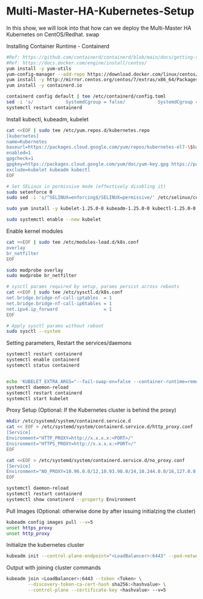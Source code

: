 # Multi-Master-HA-Kubernetes-Setup
In this show, we will look into that how can we deploy the Multi-Master HA Kubernetes on CentOS/Redhat. 
swap

Installing Container Runtime - Containerd
```bash   
#Ref: https://github.com/containerd/containerd/blob/main/docs/getting-started.md - centos section
#Ref: https://docs.docker.com/engine/install/centos/
yum install -y yum-utils
yum-config-manager --add-repo https://download.docker.com/linux/centos/docker-ce.repo
yum install -y http://mirror.centos.org/centos/7/extras/x86_64/Packages/container-selinux-2.107-3.el7.noarch.rpm
yum install -y containerd.io
```
```bash   
containerd config default | tee /etc/containerd/config.toml
sed -i 's/            SystemdCgroup = false/            SystemdCgroup = true/' /etc/containerd/config.toml
systemctl restart containerd
```

Install kubectl, kubeadm, kubelet
```bash
cat <<EOF | sudo tee /etc/yum.repos.d/kubernetes.repo
[kubernetes]
name=Kubernetes
baseurl=https://packages.cloud.google.com/yum/repos/kubernetes-el7-\$basearch
enabled=1
gpgcheck=1
gpgkey=https://packages.cloud.google.com/yum/doc/yum-key.gpg https://packages.cloud.google.com/yum/doc/rpm-package-key.gpg
exclude=kubelet kubeadm kubectl
EOF
```

```bash
# Set SELinux in permissive mode (effectively disabling it)
sudo setenforce 0
sudo sed -i 's/^SELINUX=enforcing$/SELINUX=permissive/' /etc/selinux/config

sudo yum install -y kubelet-1.25.0-0 kubeadm-1.25.0-0 kubectl-1.25.0-0 --disableexcludes=kubernetes

sudo systemctl enable --now kubelet
```

Enable kernel modules
```bash
cat <<EOF | sudo tee /etc/modules-load.d/k8s.conf
overlay
br_netfilter
EOF

sudo modprobe overlay
sudo modprobe br_netfilter

# sysctl params required by setup, params persist across reboots
cat <<EOF | sudo tee /etc/sysctl.d/k8s.conf
net.bridge.bridge-nf-call-iptables  = 1
net.bridge.bridge-nf-call-ip6tables = 1
net.ipv4.ip_forward                 = 1
EOF

# Apply sysctl params without reboot
sudo sysctl --system
```

Setting parameters, Restart the services/daemons
```bash
systemctl restart containerd
systemctl enable containerd
systemctl status containerd


echo 'KUBELET_EXTRA_ARGS="--fail-swap-on=false --container-runtime=remote --container-runtime-endpoint=/run/containerd/containerd.sock"' > /etc/sysconfig/kubelet
systemctl daemon-reload
systemctl restart containerd
systemctl start kubelet
```

Proxy Setup (Optional: If the Kubernetes cluster is behind the proxy)
```bash
mkdir /etc/systemd/system/containerd.service.d
cat << EOF > /etc/systemd/system/containerd.service.d/http_proxy.conf
[Service]
Environment="HTTP_PROXY=http://x.x.x.x:<PORT>/"
Environment="HTTPS_PROXY=http://x.x.x.x:<PORT>/"
EOF

cat <<EOF > /etc/systemd/system/containerd.service.d/no_proxy.conf
[Service]
Environment="NO_PROXY=10.96.0.0/12,10.93.98.0/24,10.244.0.0/16,127.0.0.1"
EOF

systemctl daemon-reload
systemctl restart containerd
systemctl show conatinerd --property Environment
```

Pull Images (Optional: otherwise done by after issuing initialzing the cluster)
```bash
kubeadm config images pull --v=5
unset https_proxy
unset http_proxy
```

Initialize the kubernetes cluster
```bash
kubeadm init --control-plane-endpoint="<LoadBalancer>:6443" --pod-network-cidr=192.168.0.0/16 --v=5
```

Output with joining cluster commands
```bash
kubeadm join <LoadBalancer>:6443 --token <Token> \
        --discovery-token-ca-cert-hash sha256:<hashvalue> \
        --control-plane --certificate-key <hashvalue> --v=5
```

